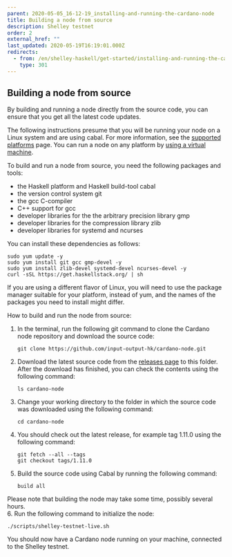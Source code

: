 ```yaml
---
parent: 2020-05-05_16-12-19_installing-and-running-the-cardano-node
title: Building a node from source
description: Shelley testnet
order: 2
external_href: ""
last_updated: 2020-05-19T16:19:01.000Z
redirects:
  - from: /en/shelley-haskell/get-started/installing-and-running-the-cardano-node/building-the-node-from-source/
    type: 301
---
```

## Building a node from source
By building and running a node directly from the source code, you can ensure that you get all the latest code updates.

The following instructions presume that you will be running your node on a Linux system and are using cabal. For more information, see the [supported platforms](shelley-haskell/about/supported-platforms/) page. You can run a node on any platform by [using a virtual machine](/shelley-haskell/get-started/installing-and-running-the-cardano-node/running-the-node-on-an-aws-instance/).

To build and run a node from source, you need the following packages and tools:

* the Haskell platform and Haskell build-tool cabal
* the version control system git
* the gcc C-compiler
* C++ support for gcc
* developer libraries for the the arbitrary precision library gmp
* developer libraries for the compression library zlib
* developer libraries for systemd and ncurses

You can install these dependencies as follows:

```shell
sudo yum update -y
sudo yum install git gcc gmp-devel -y
sudo yum install zlib-devel systemd-devel ncurses-devel -y
curl -sSL https://get.haskellstack.org/ | sh
```

If you are using a different flavor of Linux, you will need to use the package manager suitable for your platform, instead of yum, and the names of the packages you need to install might differ.

How to build and run the node from source:

1. In the terminal, run the following git command to clone the Cardano node repository and download the source code:
   ```shell
   git clone https://github.com/input-output-hk/cardano-node.git
   ```
1. Download the latest source code from the [releases page](https://github.com/input-output-hk/cardano-node/releases) to this folder. After the download has finished, you can check the contents using the following command:
   ```shell
   ls cardano-node
   ```
1. Change your working directory to the folder in which the source code was downloaded using the following command:
   ```shell
   cd cardano-node
   ```
1. You should check out the latest release, for example tag 1.11.0 using the following command:
   ```shell
   git fetch --all --tags
   git checkout tags/1.11.0
   ```
5. Build the source code using Cabal by running the following command:
   ```shell
   build all
   ```
Please note that building the node may take some time, possibly several hours.  
6. Run the following command to initialize the node:
   ```shell
   ./scripts/shelley-testnet-live.sh
   ```

You should now have a Cardano node running on your machine, connected to the Shelley testnet.
